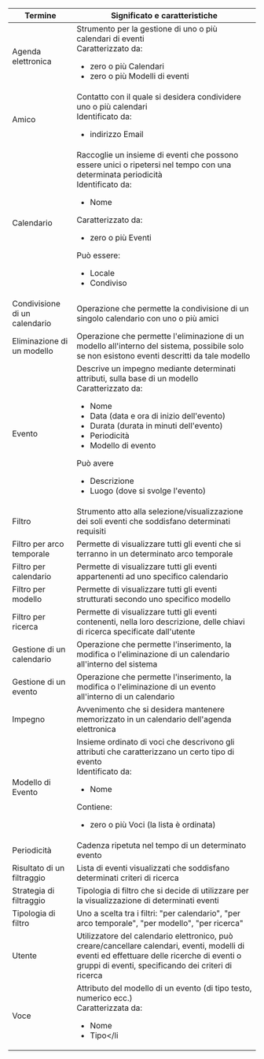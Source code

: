 Termine | Significato e caratteristiche
--- | ---
Agenda elettronica | Strumento per la gestione di uno o più calendari di eventi <br>Caratterizzato da:<ul><li>zero o più Calendari</li><li>zero o più Modelli di eventi</li></ul>
Amico | Contatto con il quale si desidera condividere uno o più calendari<br> Identificato da:<ul><li>indirizzo Email</li></ul>
Calendario | Raccoglie un insieme di eventi che possono essere unici o ripetersi nel tempo con una determinata periodicità<br>Identificato da:<br><ul><li>Nome</li></ul>Caratterizzato da:<ul><li>zero o più Eventi</li></ul>Può essere:<ul><li>Locale</li><li>Condiviso</li></ul>
Condivisione di un calendario | Operazione che permette la condivisione di un singolo calendario con uno o più amici
Eliminazione di un modello | Operazione che permette l'eliminazione di un modello all'interno del sistema, possibile solo se non esistono eventi descritti da tale modello
Evento | Descrive un impegno mediante determinati attributi, sulla base di un modello<br>Caratterizzato da:<ul><li>Nome</li><li>Data (data e ora di inizio dell'evento)</li><li>Durata (durata in minuti dell'evento)</li><li>Periodicità</li><li>Modello di evento</li></ul>Può avere<ul><li>Descrizione</li><li>Luogo (dove si svolge l'evento)</li></ul>
Filtro | Strumento atto alla selezione/visualizzazione dei soli eventi che soddisfano determinati requisiti
Filtro per arco temporale | Permette di visualizzare tutti gli eventi che si terranno in un determinato arco temporale
Filtro per calendario | Permette di visualizzare tutti gli eventi appartenenti ad uno specifico calendario
Filtro per modello | Permette di visualizzare tutti gli eventi strutturati secondo uno specifico modello
Filtro per ricerca | Permette di visualizzare tutti gli eventi contenenti, nella loro descrizione, delle chiavi di ricerca specificate dall'utente
Gestione di un calendario | Operazione che permette l'inserimento, la modifica o l'eliminazione di un calendario all'interno del sistema
Gestione di un evento | Operazione che permette l'inserimento, la modifica o l'eliminazione di un evento all'interno di un calendario
Impegno | Avvenimento che si desidera mantenere memorizzato in un calendario dell'agenda elettronica
Modello di Evento | Insieme ordinato di voci che descrivono gli attributi che caratterizzano un certo tipo di evento<br>Identificato da:<ul><li>Nome</li></ul>Contiene:<ul><li>zero o più Voci (la lista è ordinata)</li></ul>
Periodicità | Cadenza ripetuta nel tempo di un determinato evento
Risultato di un filtraggio | Lista di eventi visualizzati che soddisfano determinati criteri di ricerca
Strategia di filtraggio | Tipologia di filtro che si decide di utilizzare per la visualizzazione di determinati eventi 
Tipologia di filtro | Uno a scelta tra i filtri: "per calendario", "per arco temporale", "per modello", "per ricerca"
Utente | Utilizzatore del calendario elettronico, può creare/cancellare calendari, eventi, modelli di eventi ed effettuare delle ricerche di eventi o gruppi di eventi, specificando dei criteri di ricerca
Voce | Attributo del modello di un evento (di tipo testo, numerico ecc.)<br>Caratterizzata da:<ul><li>Nome</li><li>Tipo</li</ul>

